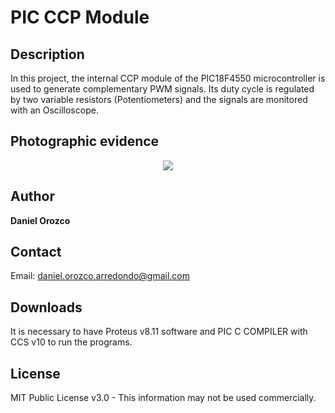 # PIC CCP Module
## Description
In this project, the internal CCP module of the PIC18F4550 microcontroller is used to generate complementary PWM signals. Its duty cycle is regulated by two variable resistors (Potentiometers) and the signals are monitored with an Oscilloscope.

## Photographic evidence

<p align="center"><img src="https://github.com/DanielOrozcoA/Secuencias-de-LEDs/assets/152805004/2d2d3b7e-6156-4752-aa00-a4e5d1a03705"/>

## Author
**Daniel Orozco**

## Contact
Email: daniel.orozco.arredondo@gmail.com

## Downloads
It is necessary to have Proteus v8.11 software and PIC C COMPILER with CCS v10 to run the programs.

## License
MIT Public License v3.0 - This information may not be used commercially.

